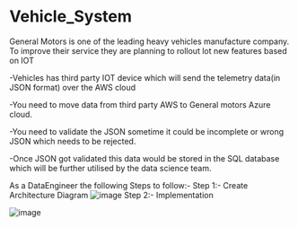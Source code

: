 # Vehicle_System

General Motors is one of the leading heavy vehicles manufacture company. To improve their service they are planning to rollout lot new features based on IOT

-Vehicles has third party IOT device which will send the telemetry data(in JSON format) over the AWS cloud

-You need to move data from third party AWS to General motors Azure cloud.

-You need to validate the JSON sometime it could be incomplete or wrong JSON which needs to be rejected.

-Once JSON got validated this data would be stored in the SQL database which will be further utilised by the data science team.

As a DataEngineer the following Steps to follow:-
Step 1:- Create Architecture Diagram
![image](https://github.com/utsavsingh22/Vehicle_System/assets/60449352/fda60646-6239-4dbf-a901-96060db26831)
Step 2:- Implementation

![image](https://github.com/utsavsingh22/Vehicle_System/assets/60449352/04d83887-ccca-4c4b-84b2-8786e03a1de5)
